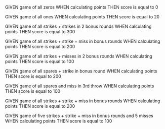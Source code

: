 GIVEN game of all zeros
WHEN calculating points
THEN score is equal to 0

GIVEN game of all ones
WHEN calculating points
THEN score is equal to 20

GIVEN game of all strikes + strikes in 2 bonus rounds
WHEN calculating points
THEN score is equal to 300

GIVEN game of all strikes + strike + miss in bonus rounds
WHEN calculating points
THEN score is equal to 200

GIVEN game of all strikes + misses in 2 bonus rounds
WHEN calculating points
THEN score is equal to 100

GIVEN game of all spares + strike in bonus round
WHEN calculating points
THEN score is equal to 200

GIVEN game of all spares and miss in 3rd throw
WHEN calculating points
THEN score is equal to 100

GIVEN game of all strikes + strike + miss in bonus rounds
WHEN calculating points
THEN score is equal to 200

GIVEN game of five strikes + strike + miss in bonus rounds and 5 misses
WHEN calculating points
THEN score is equal to 100


